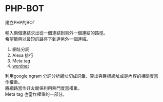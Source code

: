 PHP-BOT
=======

建立PHP的BOT

輸入兩個連結求出從一個連結到另外一個連結的路徑。  
希望能夠以最短的路徑下到達另外一個連結。  

1. 網址分詞
2. Alexa 排行
3. Meta tag
4. [wordnet]

利用google ngram 分詞分析網址切成詞彙，算出與目標網址或是內容的相關度當作權重。  
將網路當作好友關係利用熱門度當權重。  
Meta tag 也當作權重的一部分。  


[wordnet]:http://wordnet.princeton.edu/
